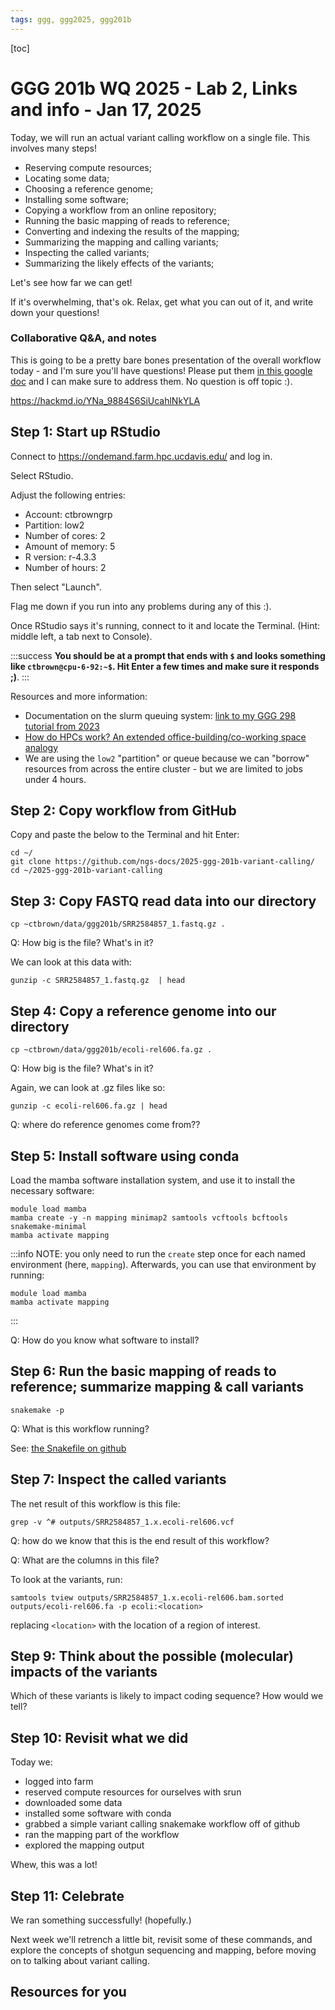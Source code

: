 ```yaml
---
tags: ggg, ggg2025, ggg201b
---
```


[toc] 

# GGG 201b WQ 2025 - Lab 2, Links and info - Jan 17, 2025

Today, we will run an actual variant calling workflow on a single file. This involves many steps!

* Reserving compute resources;
* Locating some data;
* Choosing a reference genome;
* Installing some software;
* Copying a workflow from an online repository;
* Running the basic mapping of reads to reference;
* Converting and indexing the results of the mapping;
* Summarizing the mapping and calling variants;
* Inspecting the called variants;
* Summarizing the likely effects of the variants;

Let's see how far we can get!

If it's overwhelming, that's ok. Relax, get what you can out of it, and write down your questions!

### Collaborative Q&A, and notes

This is going to be a pretty bare bones presentation of the overall workflow today - and I'm sure you'll have questions! Please put them [in this google doc](https://docs.google.com/document/d/16pZESeGgcJvrHy_nksiaY25HFcaUh8McvhUDYLelL88/edit?tab=t.0) and I can make sure to address them. No question is off topic :).

https://hackmd.io/YNa_9884S6SiUcahlNkYLA

<!-- ## Step 0: Visualizing the workflow -->

## Step 1: Start up RStudio

Connect to https://ondemand.farm.hpc.ucdavis.edu/ and log in.

Select RStudio.

Adjust the following entries:
* Account: ctbrowngrp
* Partition: low2
* Number of cores: 2
* Amount of memory: 5
* R version: r-4.3.3
* Number of hours: 2

Then select "Launch".

Flag me down if you run into any problems during any of this :).

Once RStudio says it's running, connect to it and locate the Terminal. (Hint: middle left, a tab next to Console).

:::success
**You should be at a prompt that ends with `$` and looks something like `ctbrown@cpu-6-92:~$`. Hit Enter a few times and make sure it responds ;)**.
:::

Resources and more information:

* Documentation on the slurm queuing system: [link to my GGG 298 tutorial from 2023](https://hackmd.io/p_d88X7HTFSXLmjB0fvuug?view)
* [How do HPCs work? An extended office-building/co-working space analogy](https://hackmd.io/L_ElguVkS7a_7iXTDBv06g?view#Digression-how-HPCs-work)
* We are using the `low2` "partition" or queue because we can "borrow" resources from across the entire cluster - but we are limited to jobs under 4 hours.

## Step 2: Copy workflow from GitHub

Copy and paste the below to the Terminal and hit Enter:
```
cd ~/
git clone https://github.com/ngs-docs/2025-ggg-201b-variant-calling/
cd ~/2025-ggg-201b-variant-calling
```

## Step 3: Copy FASTQ read data into our directory

```
cp ~ctbrown/data/ggg201b/SRR2584857_1.fastq.gz .
```

Q: How big is the file? What's in it?

We can look at this data with:
```
gunzip -c SRR2584857_1.fastq.gz  | head
```

## Step 4: Copy a reference genome into our directory

```
cp ~ctbrown/data/ggg201b/ecoli-rel606.fa.gz .
```

Q: How big is the file? What's in it?

Again, we can look at .gz files like so:
```
gunzip -c ecoli-rel606.fa.gz | head
```

Q: where do reference genomes come from??

## Step 5: Install software using conda

Load the mamba software installation system, and use it to install the necessary software:
```
module load mamba
mamba create -y -n mapping minimap2 samtools vcftools bcftools snakemake-minimal
mamba activate mapping
```

:::info
NOTE: you only need to run the `create` step once for each named environment (here, `mapping`). Afterwards, you can use that environment by running:
```
module load mamba
mamba activate mapping
```
:::

Q: How do you know what software to install?

## Step 6: Run the basic mapping of reads to reference; summarize mapping & call variants

```
snakemake -p
```

Q: What is this workflow running?

See: [the Snakefile on github](https://github.com/ngs-docs/2025-ggg-201b-variant-calling/blob/main/Snakefile)

## Step 7: Inspect the called variants

The net result of this workflow is this file:
```
grep -v ^# outputs/SRR2584857_1.x.ecoli-rel606.vcf
```

Q: how do we know that this is the end result of this workflow?

Q: What are the columns in this file?

To look at the variants, run:
```
samtools tview outputs/SRR2584857_1.x.ecoli-rel606.bam.sorted outputs/ecoli-rel606.fa -p ecoli:<location>
```
replacing `<location>` with the location of a region of interest.


## Step 9: Think about the possible (molecular) impacts of the variants

Which of these variants is likely to impact coding sequence? How would we tell?

## Step 10: Revisit what we did

Today we:

* logged into farm
* reserved compute resources for ourselves with srun
* downloaded some data
* installed some software with conda
* grabbed a simple variant calling snakemake workflow off of github
* ran the mapping part of the workflow
* explored the mapping output

Whew, this was a lot!

## Step 11: Celebrate

We ran something successfully! (hopefully.)

Next week we'll retrench a little bit, revisit some of these commands, and explore the concepts of shotgun sequencing and mapping, before moving on to talking about variant calling.

## Resources for you



